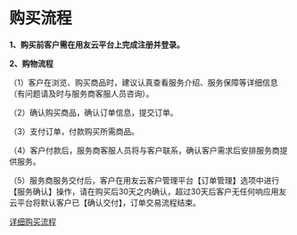 # 购买流程

**1、购买前客户需在用友云平台上完成注册并登录。**

**2、购物流程**

（1）客户在浏览、购买商品时，建议认真查看服务介绍、服务保障等详细信息（有问题请及时与服务商客服人员咨询）。

（2）确认购买商品，确认订单信息，提交订单。

（3）支付订单，付款购买所需商品。

（4）客户付款后，服务商客服人员将与客户联系，确认客户需求后安排服务商提供服务。

（5）服务商服务交付后，客户在用友云客户管理平台【订单管理】选项中进行【服务确认】操作，请在购买后30天之内确认，超过30天后客户无任何响应用友云平台将默认客户已【确认交付】，订单交易流程结束。

[详细购买流程](/articles/yycloud/2-/goumailiucheng.md)


